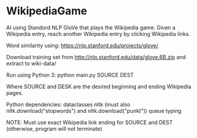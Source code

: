 # WikipediaGame
AI using Standord NLP GloVe that plays the Wikipedia game.
Given a Wikipedia entry, reach another Wikipedia entry by clicking Wikipedia links.

Word similarity using: https://nlp.stanford.edu/projects/glove/

Download training set from http://nlp.stanford.edu/data/glove.6B.zip and extract to wiki-data/

Run using Python 3:
python main.py SOURCE DEST

Where SOURCE and DESK are the desired beginning and ending Wikipedia pages.

Python dependencies:
dataclasses
nltk (must also nltk.download("stopwords") and nltk.download("punkt"))
queue
typing

NOTE: Must use exact Wikipedia link ending for SOURCE and DEST (otherwise, program will not terminate)

